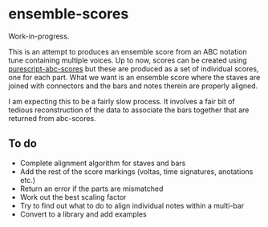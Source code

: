 # ensemble-scores

Work-in-progress.

This is an attempt to produces an ensemble score from an ABC notation tune containing multiple voices.  Up to now, scores can be created using [purescript-abc-scores](https://github.com/newlandsvalley/purescript-abc-scores) but these are produced as a set of individual scores, one for each part.  What we want is an ensemble score where the staves are joined with connectors and the bars and notes therein are properly aligned.

I am expecting this to be a fairly slow process.  It involves a fair bit of tedious reconstruction of the data to associate the bars together that are returned from abc-scores.

## To do

  * Complete alignment algorithm for staves and bars
  * Add the rest of the score markings (voltas, time signatures, anotations etc.)
  * Return an error if the parts are mismatched
  * Work out the best scaling factor
  * Try to find out what to do to align individual notes within a multi-bar
  * Convert to a library and add examples